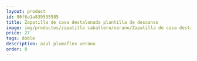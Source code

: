 ```yaml
---
layout: product
id: 90f6a1a839535585
title: Zapatilla de casa destalonada plantilla de descanso
image: img/productos/zapatilla caballero/verano/Zapatilla de casa destalonada plantilla de descanso=27=doble=azul plumaflex verano.webp
price: 27
tags: doble
description: azul plumaflex verano
order: 0
---
```

